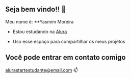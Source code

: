 ## Seja bem vindo!! 💜
Meu nome é: **Yasmim Moreira

- Estou estudando na [Alura](https://www.alura.com.br)

- Uso esse espaço para compartilhar os meus projetos 

## Você pode entrar em contato comigo
alurastartestudante@email.com 📫

